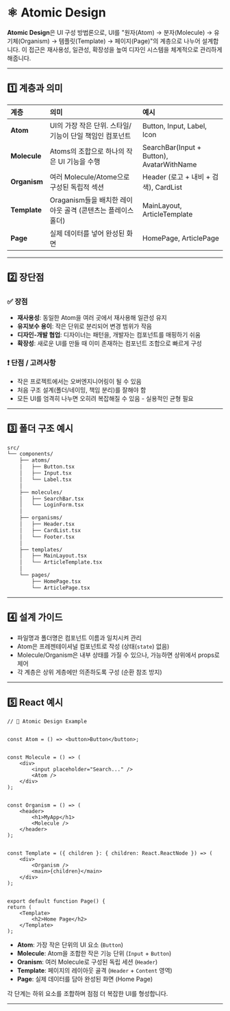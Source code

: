 # ⚛️ Atomic Design

**Atomic Design**은 UI 구성 방법론으로, UI를 "원자(Atom) → 분자(Molecule) → 유기체(Organism) → 템플릿(Template) → 페이지(Page)"의 계층으로 나누어 설계합니다. 이 접근은 재사용성, 일관성, 확장성을 높여 디자인 시스템을 체계적으로 관리하게 해줍니다.

---

## 1️⃣ 계층과 의미

|계층|의미|예시|
|:---|:---|:---|
|**Atom**|UI의 가장 작은 단위. 스타일/기능이 단일 책임인 컴포넌트|Button, Input, Label, Icon|
|**Molecule**|Atoms의 조합으로 하나의 작은 UI 기능을 수행|SearchBar(Input + Button), AvatarWithName|
|**Organism**|여러 Molecule/Atome으로 구성된 독립적 섹션|Header (로고 + 내비 + 검색), CardList|
|**Template**|Oraganism들을 배치한 레이아웃 골격 (콘텐츠는 플레이스홀더)|MainLayout, ArticleTemplate|
|**Page**|실제 데이터를 넣어 완성된 화면|HomePage, ArticlePage|


---

## 2️⃣ 장단점

### ✅ 장점

- **재사용성**: 동일한 Atom을 여러 곳에서 재사용해 일관성 유지
- **유지보수 용이**: 작은 단위로 분리되어 변경 범위가 작음
- **디자인-개발 협업**: 디자이너는 패턴을, 개발자는 컴포넌트를 매핑하기 쉬움
- **확장성**: 새로운 UI를 만들 때 이미 존재하는 컴포넌트 조합으로 빠르게 구성

### ❗ 단점 / 고려사항

- 작은 프로젝트에서는 오버엔지니어링이 될 수 있음
- 처음 구조 설계(폴더/네이밍, 책임 분리)를 잘해야 함
- 모든 UI를 엄격히 나누면 오히려 복잡해질 수 있음 - 실용적인 균형 필요

---

## 3️⃣ 폴더 구조 예시

```bash
src/
└── components/
	├── atoms/
	│ 	├── Button.tsx
	│ 	├── Input.tsx
	│ 	└── Label.tsx
	│
	├── molecules/
	│ 	├── SearchBar.tsx
	│ 	└── LoginForm.tsx
	│
	├── organisms/
	│ 	├── Header.tsx
	│ 	├── CardList.tsx
	│ 	└── Footer.tsx
	│
	├── templates/
	│ 	├── MainLayout.tsx
	│ 	└── ArticleTemplate.tsx
	│
	└── pages/
		├── HomePage.tsx
		└── ArticlePage.tsx
```

---

## 4️⃣ 설계 가이드

- 파일명과 폴더명은 컴포넌트 이름과 일치시켜 관리
- Atom은 프레젠테이셔널 컴포넌트로 작성 (상태(`state`) 없음)
- Molecule/Organism은 내부 상태를 가질 수 있으나, 가능하면 상위에서 props로 제어
- 각 계층은 상위 게층에만 의존하도록 구성 (순환 참조 방지)

---

## 5️⃣ React 예시

```tsx
// 🧩 Atomic Design Example


const Atom = () => <button>Button</button>;


const Molecule = () => (
	<div>
		<input placeholder="Search..." />
		<Atom />
	</div>
);


const Organism = () => (
	<header>
		<h1>MyApp</h1>
		<Molecule />
	</header>
);


const Template = ({ children }: { children: React.ReactNode }) => (
	<div>
		<Organism />
		<main>{children}</main>
	</div>
);


export default function Page() {
return (
	<Template>
		<h2>Home Page</h2>
	</Template>
);
```

- **Atom**: 가장 작은 단위의 UI 요소 (`Button`)
- **Molecule**: Atom을 조합한 작은 기능 단위 (`Input` + `Button`)
- **Oranism**: 여러 Molecule로 구성된 독립 세션 (`Header`)
- **Template**: 페이지의 레이아웃 골격 (`Header` + `Content` 영역)
- **Page**: 실제 데이터를 담아 완성된 화면 (Home Page)

각 단계는 하위 요소를 조합하며 점점 더 복잡한 UI를 형성합니다.

---
